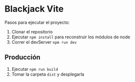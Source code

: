 # Blackjack Vite

Pasos para ejecutar el proyecto:

1. Clonar el repositorio
2. Ejecutar ```npm install``` para reconstruir los módulos de node
3. Correr el devServer ```npm run dev```

## Producción
1. Ejecutar ```npm run build```
2. Tomar la carpeta ```dist``` y desplegarla